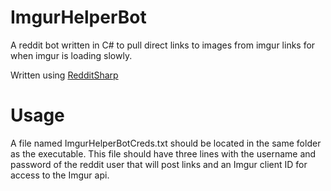 # ImgurHelperBot

A reddit bot written in C# to pull direct links to images from imgur links for when imgur is loading slowly.  

Written using [RedditSharp](https://github.com/SirCmpwn/RedditSharp)

# Usage

A file named ImgurHelperBotCreds.txt should be located in the same folder as the executable.  This file should have three lines with the username and password of the reddit user that will post links and an Imgur client ID for access to the Imgur api.